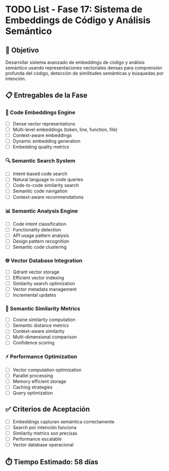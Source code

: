 # TODO List - Fase 17: Sistema de Embeddings de Código y Análisis Semántico

## 🎯 Objetivo
Desarrollar sistema avanzado de embeddings de código y análisis semántico usando representaciones vectoriales densas para comprensión profunda del código, detección de similitudes semánticas y búsquedas por intención.

## 📋 Entregables de la Fase

### 🧠 Code Embeddings Engine
- [ ] Dense vector representations
- [ ] Multi-level embeddings (token, line, function, file)
- [ ] Context-aware embeddings
- [ ] Dynamic embedding generation
- [ ] Embedding quality metrics

### 🔍 Semantic Search System
- [ ] Intent-based code search
- [ ] Natural language to code queries
- [ ] Code-to-code similarity search
- [ ] Semantic code navigation
- [ ] Context-aware recommendations

### 📊 Semantic Analysis Engine
- [ ] Code intent classification
- [ ] Functionality detection
- [ ] API usage pattern analysis
- [ ] Design pattern recognition
- [ ] Semantic code clustering

### 🌐 Vector Database Integration
- [ ] Qdrant vector storage
- [ ] Efficient vector indexing
- [ ] Similarity search optimization
- [ ] Vector metadata management
- [ ] Incremental updates

### 🎯 Semantic Similarity Metrics
- [ ] Cosine similarity computation
- [ ] Semantic distance metrics
- [ ] Context-aware similarity
- [ ] Multi-dimensional comparison
- [ ] Confidence scoring

### ⚡ Performance Optimization
- [ ] Vector computation optimization
- [ ] Parallel processing
- [ ] Memory efficient storage
- [ ] Caching strategies
- [ ] Query optimization

## ✅ Criterios de Aceptación
- [ ] Embeddings capturan semántica correctamente
- [ ] Search por intención funciona
- [ ] Similarity metrics son precisas
- [ ] Performance escalable
- [ ] Vector database operacional

## ⏱️ Tiempo Estimado: 58 días
